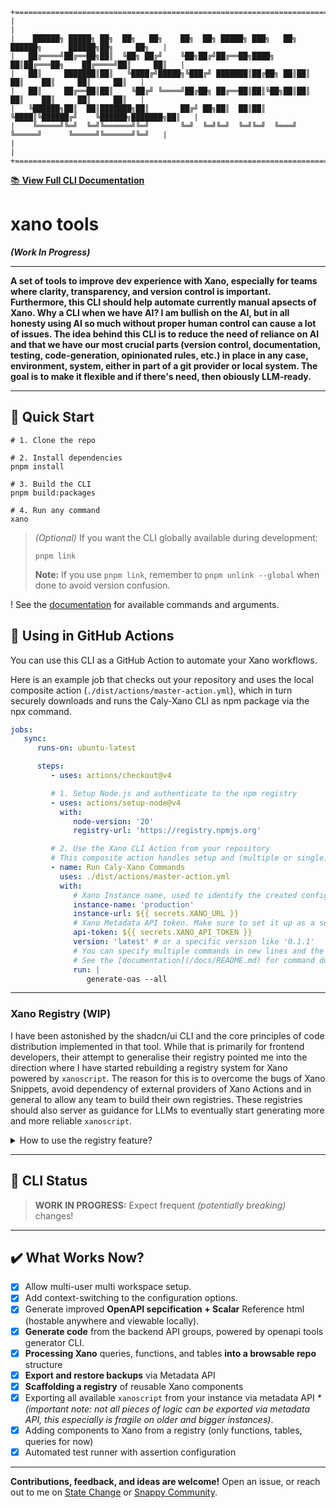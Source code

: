 [//]: # 'ASCII art block for docs link'

```
+==================================================================================================+
|                                                                                                  |
|    ██████╗ █████╗ ██╗  ██╗   ██╗    ██╗  ██╗ █████╗ ███╗   ██╗ ██████╗      ██████╗██╗     ██╗   |
|   ██╔════╝██╔══██╗██║  ╚██╗ ██╔╝    ╚██╗██╔╝██╔══██╗████╗  ██║██╔═══██╗    ██╔════╝██║     ██║   |
|   ██║     ███████║██║   ╚████╔╝█████╗╚███╔╝ ███████║██╔██╗ ██║██║   ██║    ██║     ██║     ██║   |
|   ██║     ██╔══██║██║    ╚██╔╝ ╚════╝██╔██╗ ██╔══██║██║╚██╗██║██║   ██║    ██║     ██║     ██║   |
|   ╚██████╗██║  ██║███████╗██║       ██╔╝ ██╗██║  ██║██║ ╚████║╚██████╔╝    ╚██████╗███████╗██║   |
|    ╚═════╝╚═╝  ╚═╝╚══════╝╚═╝       ╚═╝  ╚═╝╚═╝  ╚═╝╚═╝  ╚═══╝ ╚═════╝      ╚═════╝╚══════╝╚═╝   |
|                                                                                                  |
+==================================================================================================+
```

[📚 **View Full CLI Documentation**](https://calycode.com/cli/docs)

# xano tools

**_(Work In Progress)_**

---

**A set of tools to improve dev experience with Xano, especially for teams where clarity, transparency, and version control is important. Furthermore, this CLI should help automate currently manual apsects of Xano. Why a CLI when we have AI? I am bullish on the AI, but in all honesty using AI so much without proper human control can cause a lot of issues. The idea behind this CLI is to reduce the need of reliance on AI and that we have our most crucial parts (version control, documentation, testing, code-generation, opinionated rules, etc.) in place in any case, environment, system, either in part of a git provider or local system. The goal is to make it flexible and if there's need, then obiously LLM-ready.**

---

## 🚀 Quick Start

```
# 1. Clone the repo

# 2. Install dependencies
pnpm install

# 3. Build the CLI
pnpm build:packages

# 4. Run any command
xano
```

> _(Optional)_ If you want the CLI globally available during development:
>   ```
>   pnpm link
>   ```
>  **Note:** If you use `pnpm link`, remember to `pnpm unlink --global` when done to avoid version confusion.

! See the [documentation](/docs/README.md) for available commands and arguments.

## 🤖 Using in GitHub Actions

You can use this CLI as a GitHub Action to automate your Xano workflows.

Here is an example job that checks out your repository and uses the local composite action (`./dist/actions/master-action.yml`), which in turn securely downloads and runs the Caly-Xano CLI as npm package via the npx command.

```yaml
jobs:
   sync:
      runs-on: ubuntu-latest

      steps:
         - uses: actions/checkout@v4

         # 1. Setup Node.js and authenticate to the npm registry
         - uses: actions/setup-node@v4
           with:
              node-version: '20'
              registry-url: 'https://registry.npmjs.org'

         # 2. Use the Xano CLI Action from your repository
         # This composite action handles setup and (multiple or single) command execution by calling the published npm package.
         - name: Run Caly-Xano Commands
           uses: ./dist/actions/master-action.yml
           with:
              # Xano Instance name, used to identify the created configuration during command execution
              instance-name: 'production'
              instance-url: ${{ secrets.XANO_URL }}
              # Xano Metadata API token. Make sure to set it up as a secret
              api-token: ${{ secrets.XANO_API_TOKEN }}
              version: 'latest' # or a specific version like '0.1.1'
              # You can specify multiple commands in new lines and the action will execute them in order.
              # See the [documentation](/docs/README.md) for command docs.
              run: |
                 generate-oas --all
```

---

### Xano Registry **(WIP)**

I have been astonished by the shadcn/ui CLI and the core principles of code distribution implemented in that tool. While that is primarily for frontend developers, their attempt to generalise their registry pointed me into the direction where I have started rebuilding a registry system for Xano powered by `xanoscript`. The reason for this is to overcome the bugs of Xano Snippets, avoid dependency of external providers of Xano Actions and in general to allow any team to build their own registries. These registries should also server as guidance for LLMs to eventually start generating more and more reliable `xanoscript`.

<details>
<summary>How to use the registry feature?</summary>

1. Scaffold the registry or build it manually by obeying the schemas (https://calycode.com/schemas/registry/registry.json).
   ```
   xano registry-scaffold
   ```
2. Serve your registry locally or host it on an object storage (or [advanced] recreate a Xano api that would deliver the required JSON objects on demand --> this could allow you to add auth as well)

   ```
   xano serve-registry
   ```

3. Use the registry and it's content in `xano`
   ```
   xano registry-add --components <coma separated component names> --registry <registry url>
   ```

> **Notes:**
> Currently there is no way of automatically build out the registry from a collection of `xanoscript` files, so this is why
> it is important to always keep the registry/definitions/index.json and the individual definition files in sync.
> Currently there is theoretic support for registry:function and registry:table components, registry:query but registry:snippet is planned.
> With the registry:snippet I aim to have a shot at fixing Xano's Snippets and make it searchable and reusable by also LLMs.

</details>

---

## 🚧 CLI Status

> **WORK IN PROGRESS:**
> Expect frequent _(potentially breaking)_ changes!

---

## ✔️ What Works Now?

-  [x] Allow multi-user multi workspace setup.
-  [x] Add context-switching to the configuration options.
-  [x] Generate improved **OpenAPI sepcification + Scalar** Reference html (hostable anywhere and viewable locally).
-  [x] **Generate code** from the backend API groups, powered by openapi tools generator CLI.
-  [x] **Processing Xano** queries, functions, and tables **into a browsable repo** structure
-  [x] **Export and restore backups** via Metadata API
-  [x] **Scaffolding a registry** of reusable Xano components
-  [x] Exporting all available `xanoscript` from your instance via metadata API _*(important note: not all pieces of logic can be exported via metadata API, this especially is fragile on older and bigger instances)_.
-  [x] Adding components to Xano from a registry (only functions, tables, queries for now)
-  [x] Automated test runner with assertion configuration

---

**Contributions, feedback, and ideas are welcome!** Open an issue, or reach out to me on [State Change](https://statechange.ai/) or [Snappy Community](https://www.skool.com/@mihaly-toth-2040?g=snappy).
